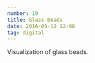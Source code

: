 ```yaml
---
number: 19
title: Glass Beads
date: 2016-05-12 12:00
tag: digital
---
```


Visualization of glass beads.
